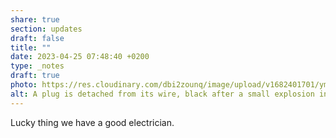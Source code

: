 ```yaml
---
share: true
section: updates
draft: false
title: ""
date: 2023-04-25 07:48:40 +0200
type: _notes
draft: true
photo: https://res.cloudinary.com/dbi2zounq/image/upload/v1682401701/ymwpx5iqh4tz6tu4joi3.jpg
alt: A plug is detached from its wire, black after a small explosion in the electric circuit.
---
```



Lucky thing we have a good electrician. 
